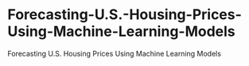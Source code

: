 # Forecasting-U.S.-Housing-Prices-Using-Machine-Learning-Models
Forecasting U.S. Housing Prices Using Machine Learning Models
